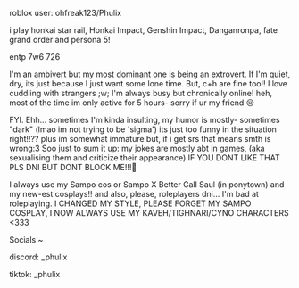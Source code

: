 
roblox user: ohfreak123/Phulix

i play honkai star rail, Honkai Impact, Genshin Impact, Danganronpa, fate grand order and persona 5!

entp 7w6 726 

I'm an ambivert but my most dominant one is being an extrovert. If I'm quiet, dry, its just because I just want some lone time. But, c+h are fine too!! I love cuddling with strangers ;w;
I'm always busy but chronically online! heh, most of the time im only active for 5 hours- sorry if ur my friend 😔

FYI. Ehh... sometimes I'm kinda insulting, my humor is mostly- sometimes "dark" (lmao im not trying to be 'sigma') its just too funny in the situation right!!?? plus im somewhat immature but, if i get srs that means smth is wrong:3 Soo just to sum it up: my jokes are mostly abt in games, (aka sexualising them and criticize their appearance) IF YOU DONT LIKE THAT PLS DNI BUT DONT BLOCK ME!!!🥺


I always use my Sampo cos or Sampo X Better Call Saul (in ponytown) and my new-est cosplays!! and also, please, roleplayers dni... I'm bad at roleplaying. I CHANGED MY STYLE, PLEASE FORGET MY SAMPO COSPLAY, I NOW ALWAYS USE MY KAVEH/TIGHNARI/CYNO CHARACTERS <333

Socials ~


discord: _phulix

tiktok: _phulix
